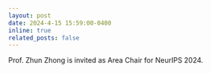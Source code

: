 ```yaml
---
layout: post
date: 2024-4-15 15:59:00-0400
inline: true
related_posts: false
---
```


Prof. Zhun Zhong is invited as Area Chair for NeurIPS 2024.